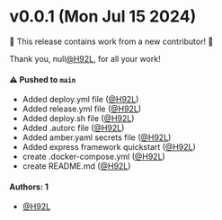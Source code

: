 # v0.0.1 (Mon Jul 15 2024)

:tada: This release contains work from a new contributor! :tada:

Thank you, null[@H92L](https://github.com/H92L), for all your work!

#### ⚠️ Pushed to `main`

- Added deploy.yml file ([@H92L](https://github.com/H92L))
- Added release.yml file ([@H92L](https://github.com/H92L))
- Added deploy.sh file ([@H92L](https://github.com/H92L))
- Added .autorc file ([@H92L](https://github.com/H92L))
- Added amber.yaml secrets file ([@H92L](https://github.com/H92L))
- Added express framework quickstart ([@H92L](https://github.com/H92L))
- create .docker-compose.yml ([@H92L](https://github.com/H92L))
- create README.md ([@H92L](https://github.com/H92L))

#### Authors: 1

- [@H92L](https://github.com/H92L)
